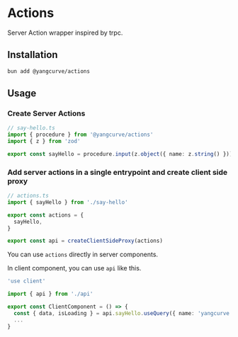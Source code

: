 # Actions

Server Action wrapper inspired by trpc.

## Installation

```sh
bun add @yangcurve/actions
```

## Usage

### Create Server Actions

```ts
// say-hello.ts
import { procedure } from '@yangcurve/actions'
import { z } from 'zod'

export const sayHello = procedure.input(z.object({ name: z.string() })).query(({ name }) => `Hello, ${name}!`)
```

### Add server actions in a single entrypoint and create client side proxy

```ts
// actions.ts
import { sayHello } from './say-hello'

export const actions = {
  sayHello,
}

export const api = createClientSideProxy(actions)
```

You can use `actions` directly in server components.

In client component, you can use `api` like this.

```ts
'use client'

import { api } from './api'

export const ClientComponent = () => {
  const { data, isLoading } = api.sayHello.useQuery({ name: 'yangcurve' })
  ...
}
```
